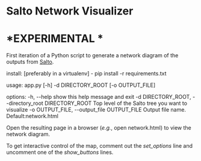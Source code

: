 # Salto Network Visualizer

# *EXPERIMENTAL *

First iteration of a Python script to generate a network diagram of the outputs from [Salto](https://github.com/salto-io/salto).

install:
[preferably in a virtualenv] - pip install -r requirements.txt

usage: app.py [-h] -d DIRECTORY_ROOT [-o OUTPUT_FILE]

options:
  -h, --help            show this help message and exit
  -d DIRECTORY_ROOT, --directory_root DIRECTORY_ROOT
                        Top level of the Salto tree you want to visualize
  -o OUTPUT_FILE, --output_file OUTPUT_FILE
                        Output file name. Default:network.html


Open the resulting page in a browser (*e.g.*, open network.html) to view the network diagram.

To get interactive control of the map, comment out the *set_options* line and uncomment one of the *show_buttons* lines.
